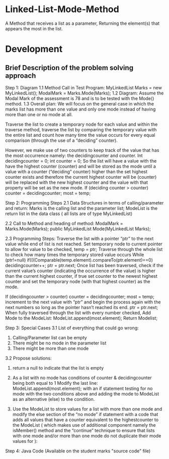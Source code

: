 # Linked-List-Mode-Method
A Method that receives a list as a parameter, Returning the element(s) that appears the most in the list.

# Development

## Brief Description of the problem solving approach
Step 1: Diagram
1.1	Method Call in Test Program:
MyLinkedList<Integer> Marks = new MyLinkedList<Integer>();
ModalMark = Marks.Mode(Marks);
1.2	Diagram: Assume the Modal Mark of the assessment is 78 and is to be tested with the Mode() method.
1.3	Overall plan: We will focus on the general case in which the marks list has more than one value and only one mode instead of having more than one or no mode at all.

Traverse the list to create a temporary node for each value and within the traverse method, traverse the list by comparing the temporary value with the entire list and count how many time the value occurs for every equal comparison (through the use of a “deciding” counter).

However, we make use of two counters to keep track of the value that has the most 
occurrence namely: the decidingcounter and counter.
Int decidingcounter = 0; int counter = 0;
So the list will have a value with the have the highest counter (counter) and will be stored as the mode until a value with a counter (“deciding” counter) higher than the set highest counter exists and therefore the current highest counter will be (counter) will be replaced with the new highest counter and the value with that property will be set as the new mode. 
If (deciding counter > counter)
counter = decidingcounter;
most = temp;

Step 2: Programming Steps
2.1 Data Structures in terms of calling/parameter and return:
Marks is the calling list and the parameter list; ModeList is the return list in the data class ( all lists are of type MyLinkedList)

2.2 Call to Method and heading of method:
ModalMark = Marks.Mode(Marks);
public MyLinkedList Mode(MyLinkedList Marks);

2.3 Programming Steps:
Traverse the list with a pointer “ptr” to the next value while end of list is not reached.
Set temporary node to current pointer to allow for value to be checked, temp = ptr;
Traverse through the whole list to check how many times the temporary stored value occurs
While (ptr!=null)
if(((Comparable)temp.element).compareTo(ptr.element)==0)
		decidingcounter++;
ptr = ptr.next;
Once list has been traversed, check if the current value’s counter (indicating the occurrence of the value) is higher than the current highest counter, if true set counter to the newest highest counter and set the temporary node (with that highest counter) as the mode.

If (decidingcounter > counter)
	counter = decidingcounter;
	most = temp;
increment to the next value with “ptr” and begin the process again with the next numbers so long as the pointer hasn’t reached its end. ptr = ptr.next;
When fully traversed through the list with every number checked, Add Mode to the ModeList: ModeList.append(most.element);
Return Modelist;

Step 3: Special Cases
3.1	List of everything that could go wrong:
1.	Calling/Parameter list can be empty
2.	There might be no mode in the parameter list
3.	There might be more than one mode

3.2 Propose solutions: 
1.	return a null to indicate that the list is empty

2.	As a list with no mode has conditions of counter & decidingcounter being both equal to 1
Modify the last line: ModeList.append(most.element); with an if statement testing for no mode with the two conditions above and adding the mode to ModeList as an alternative (else) to the condition.

3.	Use the ModeList to store values for a list with more than one mode and modify the else section of the “no mode” if statement with a code that adds all values that have a counter equivalent to the highestcounter to the ModeList ( which makes use of additional component namely the isMember() method and the “continue” technique to ensure that lists with one mode and/or more than one mode do not duplicate their mode values for ):

Step 4: Java Code (Available on the student marks "source code" file) 
